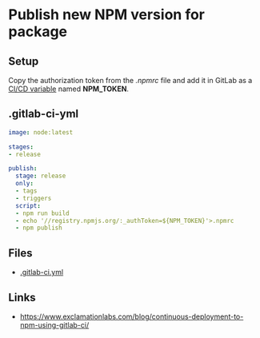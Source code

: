 # Publish new NPM version for package

## Setup
Copy the authorization token from the _.npmrc_ file and add it in GitLab as a [CI/CD variable](https://docs.gitlab.com/ce/ci/variables/README.html#variables) named **NPM_TOKEN**.

## .gitlab-ci-yml
```yaml
image: node:latest

stages:
- release

publish:
  stage: release
  only:
  - tags
  - triggers
  script:
  - npm run build
  - echo '//registry.npmjs.org/:_authToken=${NPM_TOKEN}'>.npmrc
  - npm publish
```

## Files
* [.gitlab-ci.yml](.gitlab-ci.yml)

## Links
* https://www.exclamationlabs.com/blog/continuous-deployment-to-npm-using-gitlab-ci/